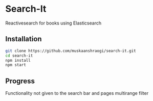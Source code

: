 # Search-It
Reactivesearch for books using Elasticsearch

## Installation  
```bash  
git clone https://github.com/muskaanshraogi/search-it.git 
cd search-it  
npm install  
npm start  
```

## Progress  
Functionality not given to the search bar and pages multirange filter
